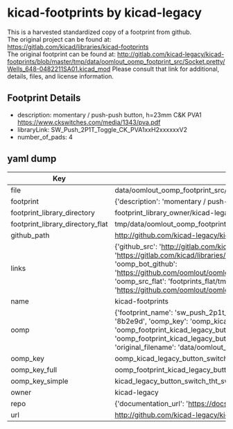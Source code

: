 # kicad-footprints by kicad-legacy  
This is a harvested standardized copy of a footprint from github.  
The original project can be found at:  
https://gitlab.com/kicad/libraries/kicad-footprints  
The original footprint can be found at:
http://gitlab.com/kicad-legacy/kicad-footprints/blob/master/tmp/data/oomlout_oomp_footprint_src/Socket.pretty/Wells_648-0482211SA01.kicad_mod
Please consult that link for additional, details, files, and license information.  
## Footprint Details
* description: momentary / push-push button, h=23mm C&K PVA1 https://www.ckswitches.com/media/1343/pva.pdf  
* libraryLink: SW_Push_2P1T_Toggle_CK_PVA1xxH2xxxxxxV2  
* number_of_pads: 4  
## yaml dump  
| Key | Value |  
| --- | --- |  
| file | data/oomlout_oomp_footprint_src/kicad-footprints/Button_Switch_THT.pretty/SW_Push_2P1T_Toggle_CK_PVA1xxH2xxxxxxV2.kicad_mod |  
| footprint | {'description': 'momentary / push-push button, h=23mm C&K PVA1 https://www.ckswitches.com/media/1343/pva.pdf', 'libraryLink': 'SW_Push_2P1T_Toggle_CK_PVA1xxH2xxxxxxV2', 'number_of_pads': 4} |  
| footprint_library_directory | footprint_library_owner/kicad-legacy_kicad-footprints |  
| footprint_library_directory_flat | tmp/data/oomlout_oomp_footprint_src/footprints_flat/kicad_legacy_button_switch_tht_sw_push_2p1t_toggle_ck_pva1xxh2xxxxxxv2/working |  
| github_path | http://github.com/kicad-legacy/kicad-footprints/blob/master/tmp/data/oomlout_oomp_footprint_src/Button_Switch_THT.pretty/SW_Push_2P1T_Toggle_CK_PVA1xxH2xxxxxxV2.kicad_mod |  
| links | {'github_src': 'http://gitlab.com/kicad-legacy/kicad-footprints/blob/master/tmp/data/oomlout_oomp_footprint_src/Socket.pretty/Wells_648-0482211SA01.kicad_mod', 'github_src_repo': 'https://gitlab.com/kicad/libraries/kicad-footprints', 'oomp_bot': 'tmp/data/oomlout_oomp_footprint_src/footprints/kicad_legacy_button_switch_tht_sw_push_2p1t_toggle_ck_pva1xxh2xxxxxxv2/working', 'oomp_bot_github': 'https://github.com/oomlout/oomlout_oomp_footprint_bot/tree/main/tmp/data/oomlout_oomp_footprint_src/footprints/kicad_legacy_button_switch_tht_sw_push_2p1t_toggle_ck_pva1xxh2xxxxxxv2/working', 'oomp_src_flat': 'footprints_flat/tmp/data/oomlout_oomp_footprint_src/footprints_flat/kicad_legacy_button_switch_tht_sw_push_2p1t_toggle_ck_pva1xxh2xxxxxxv2/working', 'oomp_src_flat_github': 'https://github.com/oomlout/oomlout_oomp_footprint_src/tree/main/tmp/data/oomlout_oomp_footprint_src/footprints_flat/kicad_legacy_button_switch_tht_sw_push_2p1t_toggle_ck_pva1xxh2xxxxxxv2/working'} |  
| name | kicad-footprints |  
| oomp | {'footprint_name': 'sw_push_2p1t_toggle_ck_pva1xxh2xxxxxxv2', 'library_name': 'button_switch_tht', 'md5': '8b2e9daf8b71b433aa78b147f03c3b89', 'md5_10': '8b2e9daf8b', 'md5_5': '8b2e9', 'md5_6': '8b2e9d', 'oomp_key': 'oomp_kicad_legacy_button_switch_tht_sw_push_2p1t_toggle_ck_pva1xxh2xxxxxxv2', 'oomp_key_extra': 'oomp_footprint_kicad_legacy_button_switch_tht_sw_push_2p1t_toggle_ck_pva1xxh2xxxxxxv2', 'oomp_key_full': 'oomp_footprint_kicad_legacy_button_switch_tht_sw_push_2p1t_toggle_ck_pva1xxh2xxxxxxv2_8b2e9d', 'oomp_key_simple': 'kicad_legacy_button_switch_tht_sw_push_2p1t_toggle_ck_pva1xxh2xxxxxxv2', 'original_filename': 'data/oomlout_oomp_footprint_src/kicad-footprints/Button_Switch_THT.pretty/SW_Push_2P1T_Toggle_CK_PVA1xxH2xxxxxxV2.kicad_mod', 'owner_name': 'kicad_legacy'} |  
| oomp_key | oomp_kicad_legacy_button_switch_tht_sw_push_2p1t_toggle_ck_pva1xxh2xxxxxxv2 |  
| oomp_key_full | oomp_footprint_kicad_legacy_button_switch_tht_sw_push_2p1t_toggle_ck_pva1xxh2xxxxxxv2 |  
| oomp_key_simple | kicad_legacy_button_switch_tht_sw_push_2p1t_toggle_ck_pva1xxh2xxxxxxv2 |  
| owner | kicad-legacy |  
| repo | {'documentation_url': 'https://docs.github.com/rest/repos/repos#get-a-repository', 'message': 'Not Found'} |  
| url | http://github.com/kicad-legacy/kicad-footprints |  

